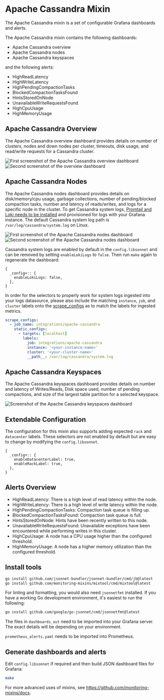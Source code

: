 # Apache Cassandra Mixin

The Apache Cassandra mixin is a set of configurable Grafana dashboards and alerts.

The Apache Cassandra mixin contains the following dashboards:

- Apache Cassandra overview
- Apache Cassandra nodes
- Apache Cassandra keyspaces

and the following alerts:

- HighReadLatency
- HighWriteLatency
- HighPendingCompactionTasks
- BlockedCompactionTasksFound
- HintsStoredOnNode
- UnavailableWriteRequestsFound
- HighCpuUsage
- HighMemoryUsage

## Apache Cassandra Overview

The Apache Cassandra overview dashboard provides details on number of clusters, nodes and down nodes per cluster, timeouts, disk usage, and read/write requests for a Cassandra cluster.

![First screenshot of the Apache Cassandra overview dashboard](https://storage.googleapis.com/grafanalabs-integration-assets/apache-cassandra/screenshots/overview_1.png)
![Second screenshot of the overview dashboard](https://storage.googleapis.com/grafanalabs-integration-assets/apache-cassandra/screenshots/overview_2.png)

## Apache Cassandra Nodes

The Apache Cassandra nodes dashboard provides details on disk/memory/cpu usage, garbage collections, number of pending/blocked compaction tasks, number and latency of reads/writes, and logs for a specific node in the cluster. To get Cassandra system logs, [Promtail and Loki needs to be installed](https://grafana.com/docs/loki/latest/installation/) and provisioned for logs with your Grafana instance. The default Cassandra system log path is `/var/log/cassandra/system.log` on Linux.

![First screenshot of the Apache Cassandra nodes dashboard](https://storage.googleapis.com/grafanalabs-integration-assets/apache-cassandra/screenshots/nodes_1.png)
![Second screenshot of the Apache Cassandra nodes dashboard](https://storage.googleapis.com/grafanalabs-integration-assets/apache-cassandra/screenshots/nodes_2.png)

Cassandra system logs are enabled by default in the `config.libsonnet` and can be removed by setting `enableLokiLogs` to `false`. Then run `make` again to regenerate the dashboard:

```
{
  _config+:: {
    enableLokiLogs: false,
  },
}
```

In order for the selectors to properly work for system logs ingested into your logs datasource, please also include the matching `instance`, `job`, and `cluster` labels onto the [scrape_configs](https://grafana.com/docs/loki/latest/clients/promtail/configuration/#scrape_configs) as to match the labels for ingested metrics.

```yaml
scrape_configs:
  - job_name: integrations/apache-cassandra
    static_configs:
      - targets: [localhost]
        labels:
          job: integrations/apache-cassandra
          instance: '<your-instance-name>'
          cluster: '<your-cluster-name>'
          __path__: /var/log/cassandra/system.log
```

## Apache Cassandra Keyspaces

The Apache Cassandra keyspaces dashboard provides details on number and latency of Writes/Reads, Disk space used, number of pending compactions, and size of the largest table partition for a selected keyspace.

![Screenshot of the Apache Cassandra keyspaces dashboard](https://storage.googleapis.com/grafanalabs-integration-assets/apache-cassandra/screenshots/keyspaces_1.png)

## Extendable Configuration

The configuration for this mixin also supports adding expected `rack` and `datacenter` labels. These selectors are not enabled by default but are easy to change by modifying the `config.libsonnet`.

```
{
  _config+:: {
    enableDatacenterLabel: true,
    enableRackLabel: true,
  },
}
```

## Alerts Overview

- HighReadLatency: There is a high level of read latency within the node.
- HighWriteLatency: There is a high level of write latency within the node.
- HighPendingCompactionTasks: Compaction task queue is filling up.
- BlockedCompactionTasksFound: Compaction task queue is full.
- HintsStoredOnNode: Hints have been recently written to this node.
- UnavailableWriteRequestsFound: Unavailable exceptions have been encountered while performing writes in this cluster.
- HighCpuUsage: A node has a CPU usage higher than the configured threshold.
- HighMemoryUsage: A node has a higher memory utilization than the configured threshold.

## Install tools

```bash
go install github.com/jsonnet-bundler/jsonnet-bundler/cmd/jb@latest
go install github.com/monitoring-mixins/mixtool/cmd/mixtool@latest
```

For linting and formatting, you would also need `jsonnetfmt` installed. If you
have a working Go development environment, it's easiest to run the following:

```bash
go install github.com/google/go-jsonnet/cmd/jsonnetfmt@latest
```

The files in `dashboards_out` need to be imported
into your Grafana server. The exact details will be depending on your environment.

`prometheus_alerts.yaml` needs to be imported into Prometheus.

## Generate dashboards and alerts

Edit `config.libsonnet` if required and then build JSON dashboard files for Grafana:

```bash
make
```

For more advanced uses of mixins, see
https://github.com/monitoring-mixins/docs.
